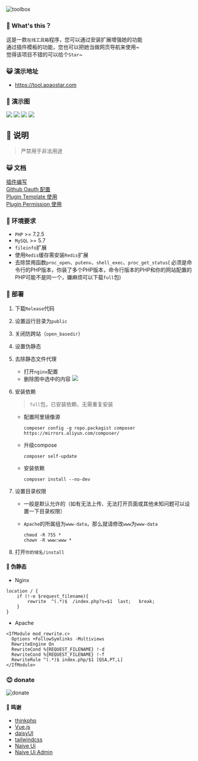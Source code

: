 ![toolbox](https://socialify.git.ci/aoaostar/toolbox/image?description=1&forks=1&issues=1&logo=https%3A%2F%2Fraw.githubusercontent.com%2Faoaostar%2Ftoolbox%2Fmaster%2Fpublic%2Fstatic%2Fimages%2Flogo.png&name=1&owner=1&pattern=Floating%20Cogs&pulls=1&stargazers=1&theme=Light)

### 🎉 What's this？

这是一款`在线工具箱`程序，您可以通过安装扩展增强她的功能  
通过插件模板的功能，您也可以把她当做网页导航来使用~    
觉得该项目不错的可以给个`Star`~

### 😺 演示地址

* <https://tool.aoaostar.com>

### 🍹 演示图

![](docs/images/view_1.png)
![](docs/images/view_2.png)
![](docs/images/view_4.png)
![](docs/images/view_3.gif)

## 🎑 说明

> 严禁用于非法用途

### 😺 文档

[插件编写](docs/Plugin.md)  
[Github Oauth 配置](docs/Github_Oauth.md)     
[Plugin Template 使用](docs/Plugin_Template.md)      
[Plugin Permission 使用](docs/Plugin_Permission.md)

### 🎊 环境要求

* `PHP` >= 7.2.5
* `MySQL` >= 5.7
* `fileinfo`扩展
* 使用`Redis`缓存需安装`Redis`扩展
* 去除禁用函数`proc_open`、`putenv`、`shell_exec`、`proc_get_status`(
  必须是命令行的PHP版本，你装了多个PHP版本，命令行版本的PHP和你的网站配置的PHP可能不是同一个，嫌麻烦可以下载`full`包)

### 🚠 部署

1. 下载`Release`代码
2. 设置运行目录为`public`
3. 关闭防跨站（`open_basedir`）
4. 设置伪静态
5. 去除静态文件代理
    + 打开`nginx`配置
    + 删除图中选中的内容
      ![](docs/images/problem_1.png)

6. 安装依赖
   > `full`包，已安装依赖，无需重复安装
    + 配置阿里镜像源
      ```
      composer config -g repo.packagist composer https://mirrors.aliyun.com/composer/
      ```
    + 升级compose
      ```
      composer self-update
      ```
    + 安装依赖
      ```
      composer install --no-dev
      ```
7. 设置目录权限

    + 一般是默认允许的（如有无法上传、无法打开页面或其他未知问题可以设置一下目录权限）
    + `Apache`的所属组为`www-data`，那么就请修改`www`为`www-data`

      ```shell script
      chmod -R 755 *
      chown -R www:www *
      ```

8. 打开`你的域名/install`

#### 🍰 伪静态

* Nginx

```
location / {
	if (!-e $request_filename){
		rewrite  ^(.*)$  /index.php?s=$1  last;   break;
	}
}
```

* Apache

```
<IfModule mod_rewrite.c>
  Options +FollowSymlinks -Multiviews
  RewriteEngine On
  RewriteCond %{REQUEST_FILENAME} !-d
  RewriteCond %{REQUEST_FILENAME} !-f
  RewriteRule ^(.*)$ index.php/$1 [QSA,PT,L]
</IfModule>
```

### 😊 donate

![donate](https://www.aoaostar.com/images/donate.png)

#### 🍓 鸣谢

* [thinkphp](https://github.com/top-think/framework)
* [Vue.js](https://github.com/vuejs/vue)
* [daisyUI](https://github.com/saadeghi/daisyui)
* [tailwindcss](https://github.com/tailwindlabs/tailwindcss)
* [Naive Ui](https://github.com/tusen-ai/naive-ui)
* [Naive Ui Admin](https://github.com/jekip/naive-ui-admin)
